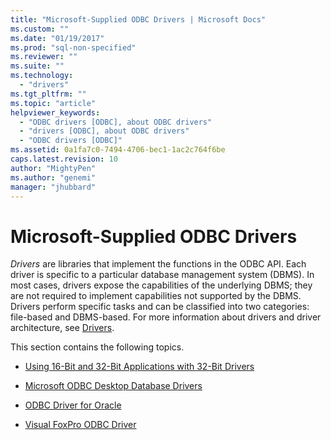 ```yaml
---
title: "Microsoft-Supplied ODBC Drivers | Microsoft Docs"
ms.custom: ""
ms.date: "01/19/2017"
ms.prod: "sql-non-specified"
ms.reviewer: ""
ms.suite: ""
ms.technology: 
  - "drivers"
ms.tgt_pltfrm: ""
ms.topic: "article"
helpviewer_keywords: 
  - "ODBC drivers [ODBC], about ODBC drivers"
  - "drivers [ODBC], about ODBC drivers"
  - "ODBC drivers [ODBC]"
ms.assetid: 0a1fa7c0-7494-4706-bec1-1ac2c764f6be
caps.latest.revision: 10
author: "MightyPen"
ms.author: "genemi"
manager: "jhubbard"
---
```

# Microsoft-Supplied ODBC Drivers
*Drivers* are libraries that implement the functions in the ODBC API. Each driver is specific to a particular database management system (DBMS). In most cases, drivers expose the capabilities of the underlying DBMS; they are not required to implement capabilities not supported by the DBMS. Drivers perform specific tasks and can be classified into two categories: file-based and DBMS-based. For more information about drivers and driver architecture, see [Drivers](../../odbc/reference/drivers.md).  
  
 This section contains the following topics.  
  
-   [Using 16-Bit and 32-Bit Applications with 32-Bit Drivers](../../odbc/microsoft/using-16-bit-and-32-bit-applications-with-32-bit-drivers.md)  
  
-   [Microsoft ODBC Desktop Database Drivers](../../odbc/microsoft/microsoft-odbc-desktop-database-drivers.md)  
  
-   [ODBC Driver for Oracle](../../odbc/microsoft/odbc-driver-for-oracle.md)  
  
-   [Visual FoxPro ODBC Driver](../../odbc/microsoft/visual-foxpro-odbc-driver.md)